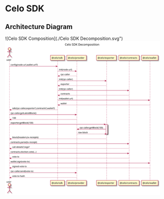 # Celo SDK

## Architecture Diagram

![Celo SDK Composition](./Celo SDK Decomposition.svg")<img src="./Celo SDK Decomposition.svg">